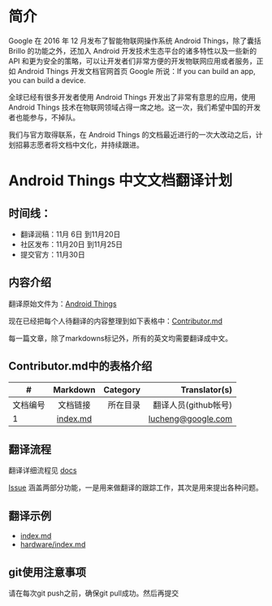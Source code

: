 # 简介
 
Google 在 2016 年 12 月发布了智能物联网操作系统 Android Things，除了囊括 Brillo 的功能之外，还加入 Android 开发技术生态平台的诸多特性以及一些新的 API 和更为安全的策略，可以让开发者们非常方便的开发物联网应用或者服务，正如 Android Things 开发文档官网首页 Google 所说：If you can build an app, you can build a device.

全球已经有很多开发者使用 Android Things 开发出了非常有意思的应用，使用 Android Things 技术在物联网领域占得一席之地。这一次，我们希望中国的开发者也能参与，不掉队。

我们与官方取得联系，在 Android Things 的文档最近进行的一次大改动之后，计划招募志愿者将文档中文化，并持续跟进。

# Android Things 中文文档翻译计划

##  时间线：
* 翻译润稿：11月 6日 到11月20日
* 社区发布：11月20日 到11月25日
* 提交官方：11月30日

## 内容介绍

翻译原始文件为：[Android Things](https://developer.android.google.cn/things) 

现在已经把每个人待翻译的内容整理到如下表格中：[Contributor.md](https://github.com/gdsub/atdocs/blob/master/Contributor.md)

每一篇文章，除了markdowns标记外，所有的英文均需要翻译成中文。 

## Contributor.md中的表格介绍

| #  | Markdown     | Category   |  Translator(s)    |
| - | :-: | -: |  -: |
|文档编号  |文档链接|所在目录|翻译人员(github帐号)|
|1  | [index.md](https://github.com/gdsub/atdocs/blob/master/index.md) ||lucheng@google.com|


## 翻译流程

翻译详细流程见 [docs](https://github.com/gdsub/atdocs/tree/master/docs)

[Issue](https://github.com/gdsub/atdocs/issues) 涵盖两部分功能，一是用来做翻译的跟踪工作，其次是用来提出各种问题。


## 翻译示例 

* [index.md](https://github.com/gdsub/atdocs/blob/master/index.md) 
* [hardware/index.md](https://github.com/gdsub/atdocs/blob/master/hardware/index.md)


## git使用注意事项

请在每次git push之前，确保git pull成功。然后再提交
